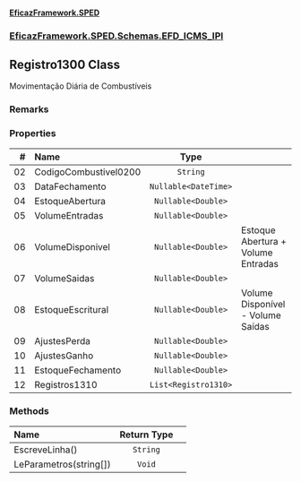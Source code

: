 #### [EficazFramework.SPED](EficazFrameworkSPED.md 'EficazFramework SPED')
### [EficazFramework.SPED.Schemas.EFD_ICMS_IPI](EficazFramework.SPED.Schemas.EFD_ICMS_IPI.md 'EficazFramework.SPED.Schemas.EFD_ICMS_IPI')

## Registro1300 Class

Movimentação Diária de Combustíveis

### Remarks
### Properties

| # | Name | Type | |
| ---: | :--- | :---: | :--- |
| 02 | CodigoCombustivel0200 | `String` |  |
| 03 | DataFechamento | `Nullable<DateTime>` |  |
| 04 | EstoqueAbertura | `Nullable<Double>` |  |
| 05 | VolumeEntradas | `Nullable<Double>` |  |
| 06 | VolumeDisponivel | `Nullable<Double>` | Estoque Abertura + Volume Entradas |
| 07 | VolumeSaidas | `Nullable<Double>` |  |
| 08 | EstoqueEscritural | `Nullable<Double>` | Volume Disponível - Volume Saídas |
| 09 | AjustesPerda | `Nullable<Double>` |  |
| 10 | AjustesGanho | `Nullable<Double>` |  |
| 11 | EstoqueFechamento | `Nullable<Double>` |  |
| 12 | Registros1310 | `List<Registro1310>` |  |
### Methods

| Name | Return Type | |
| :--- | :---: | :--- |
| EscreveLinha() | `String` |  |
| LeParametros(string[]) | `Void` |  |
